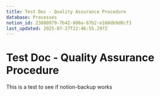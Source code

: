 ```yaml
---
title: Test Doc - Quality Assurance Procedure
database: Processes
notion_id: 23880979-7b42-800a-87b2-e160db9d0cf3
last_updated: 2025-07-27T22:46:55.297Z
---
```


# Test Doc - Quality Assurance Procedure


This is a test to see if notion-backup works

